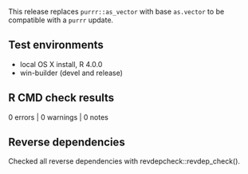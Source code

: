 This release replaces `purrr::as_vector` with base `as.vector` to be compatible with a `purrr` update.

## Test environments
* local OS X install, R 4.0.0
* win-builder (devel and release)

## R CMD check results

0 errors | 0 warnings | 0 notes

## Reverse dependencies

Checked all reverse dependencies with revdepcheck::revdep_check().
